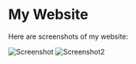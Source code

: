 # My Website

Here are screenshots of my website:

![Screenshot](https://github.com/user-attachments/assets/0b6a82ce-5444-4c95-9606-97a92b1c30f3)
![Screenshot2](https://github.com/user-attachments/assets/2d021dd0-8411-48a0-b5e6-401ffb238de5)
